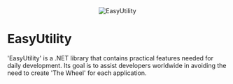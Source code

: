 <div align="center">
  <img src="Utility.jpeg" alt="EasyUtility">
</div>

# EasyUtility
'EasyUtility' is a .NET library that contains practical features needed for daily development. Its goal is to assist developers worldwide in avoiding the need to create 'The Wheel' for each application.
